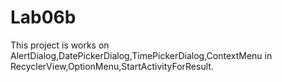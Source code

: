 # Lab06b
This project is works on AlertDialog,DatePickerDialog,TimePickerDialog,ContextMenu in RecyclerView,OptionMenu,StartActivityForResult.
